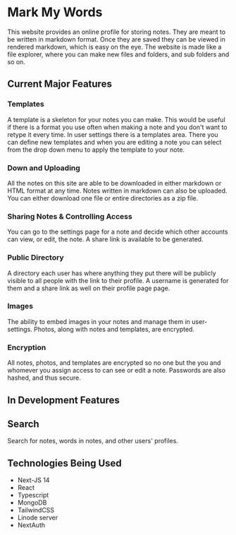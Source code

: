 # Mark My Words

This website provides an online profile for storing notes. They are meant to be written in markdown format. Once they are saved they can be viewed in rendered markdown, which is easy on the eye. The website is made like a file explorer, where you can make new files and folders, and sub folders and so on.

## Current Major Features

### Templates

A template is a skeleton for your notes you can make. This would be useful if there is a format you use often when making a note and you don't want to retype it every time. In user settings there is a templates area. There you can define new templates and when you are editing a note you can select from the drop down menu to apply the template to your note.

### Down and Uploading

All the notes on this site are able to be downloaded in either markdown or HTML format at any time. Notes written in markdown can also be uploaded. You can either download one file or entire directories as a zip file.

### Sharing Notes & Controlling Access

You can go to the settings page for a note and decide which other accounts can view, or edit, the note. A share link is available to be generated.

### Public Directory

A directory each user has where anything they put there will be publicly visible to all people with the link to their profile. A username is generated for them and a share link as well on their profile page page.

### Images

The ability to embed images in your notes and manage them in user-settings. Photos, along with notes and templates, are encrypted.

### Encryption

All notes, photos, and templates are encrypted so no one but the you and whomever you assign access to can see or edit a note. Passwords are also hashed, and thus secure.

## In Development Features

## Search

Search for notes, words in notes, and other users' profiles.

## Technologies Being Used

- Next-JS 14
- React
- Typescript
- MongoDB
- TailwindCSS
- Linode server
- NextAuth
